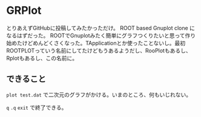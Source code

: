 GRPlot
======

とりあえずGitHubに投稿してみたかっただけ。
ROOT based Gnuplot clone になるはずだった。
ROOTでGnuplotみたく簡単にグラフつくりたいと思って作り始めたけどめんどくさくなった。TApplicationとか使ったことないし。最初ROOTPLOTっていう名前にしてたけどもうあるようだし、RooPlotもあるし、Rplotもあるし、この名前に。

できること
----
`plot test.dat`
で二次元のグラフがかける。いまのところ、何もいじれない。

`q`
`.q`
`exit`
で終了できる。